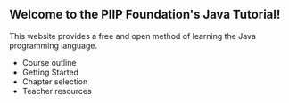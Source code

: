 ## Welcome to the PIIP Foundation's Java Tutorial!

This website provides a free and open method of learning the Java programming language.

* Course outline
* Getting Started
* Chapter selection
* Teacher resources
